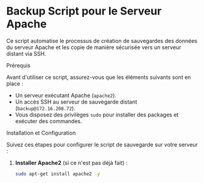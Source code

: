 # Backup Script pour le Serveur Apache

Ce script automatise le processus de création de sauvegardes des données du serveur Apache et les copie de manière sécurisée vers un serveur distant via SSH.

Prérequis

Avant d'utiliser ce script, assurez-vous que les éléments suivants sont en place :

- Un serveur exécutant Apache (`apache2`).
- Un accès SSH au serveur de sauvegarde distant (`backup@172.16.208.72`).
- Vous disposez des privilèges `sudo` pour installer des packages et exécuter des commandes.

Installation et Configuration

Suivez ces étapes pour configurer le script de sauvegarde sur votre serveur :

1. **Installer Apache2** (si ce n'est pas déjà fait) :
   ```bash
   sudo apt-get install apache2 -y
